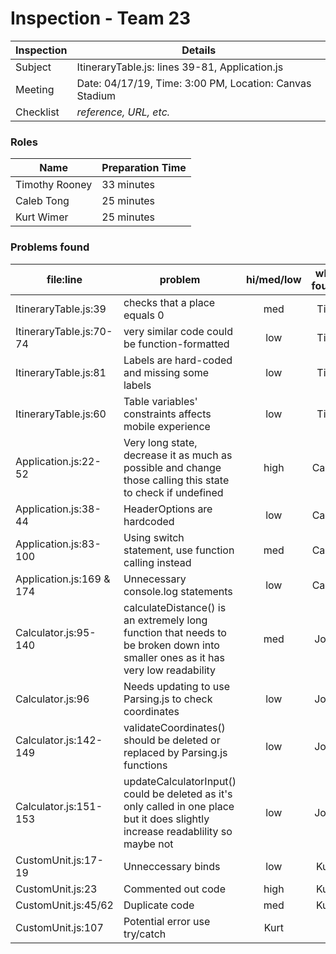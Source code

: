# Inspection - Team 23 

| Inspection | Details |
| ----- | ----- |
| Subject | ItineraryTable.js: lines 39-81, Application.js |
| Meeting | Date: 04/17/19, Time: 3:00 PM, Location: Canvas Stadium |
| Checklist | *reference, URL, etc.* |

### Roles

| Name | Preparation Time |
| ---- | ---- |
| Timothy Rooney | 33 minutes |
| Caleb Tong | 25 minutes |
|  Kurt Wimer | 25 minutes |

### Problems found

| file:line | problem | hi/med/low | who found | github#  |
| --- | --- | :---: | :---: | --- |
| ItineraryTable.js:39 | checks that a place equals 0 | med | Tim | |
| ItineraryTable.js:70-74 | very similar code could be function-formatted | low | Tim | |
| ItineraryTable.js:81 | Labels are hard-coded and missing some labels | low | Tim | |
| ItineraryTable.js:60 | Table variables' constraints affects mobile experience | low | Tim | |
| Application.js:22-52 | Very long state, decrease it as much as possible and change those calling this state to check if undefined | high | Caleb |  |
| Application.js:38-44 | HeaderOptions are hardcoded | low | Caleb |  |
| Application.js:83-100 | Using switch statement, use function calling instead | med | Caleb |  |
| Application.js:169 & 174 | Unnecessary console.log statements | low | Caleb |  |
| Calculator.js:95-140 | calculateDistance() is an extremely long function that needs to be broken down into smaller ones as it has very low readability | med | Josh |  |
| Calculator.js:96 | Needs updating to use Parsing.js to check coordinates | low | Josh |  |
| Calculator.js:142-149 | validateCoordinates() should be deleted or replaced by Parsing.js functions | low | Josh |  |
| Calculator.js:151-153 | updateCalculatorInput() could be deleted as it's only called in one place but it does slightly increase readablility so maybe not | low | Josh |  |
| CustomUnit.js:17-19 | Unneccessary binds | low | Kurt | |
| CustomUnit.js:23 | Commented out code | high | Kurt |  |
| CustomUnit.js:45/62 | Duplicate code | med | Kurt |  |
| CustomUnit.js:107 | Potential error use try/catch | Kurt |  |
